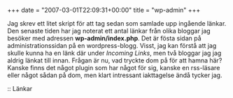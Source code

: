 +++
date = "2007-03-01T22:09:31+00:00"
title = "wp-admin"
+++

Jag skrev ett litet skript för att tag sedan som samlade upp ingående länkar. Den senaste tiden har jag noterat ett antal länkar från olika bloggar jag besöker med adressen **wp-admin/index.php**. Det är fösta sidan på administrationssidan på en wordpress-blogg. Visst, jag kan förstå att jag skulle kunna ha en länk där under *Incoming Links*, men två bloggar jag jag aldrig länkat till innan. Frågan är nu, vad tryckte dom på för att hamna här? Kanske finns det något plugin som har något för sig, kanske en rss-läsare eller något sådan på dom, men klart intressant iakttagelse ändå tycker jag.

:: Länkar

<small></small>
